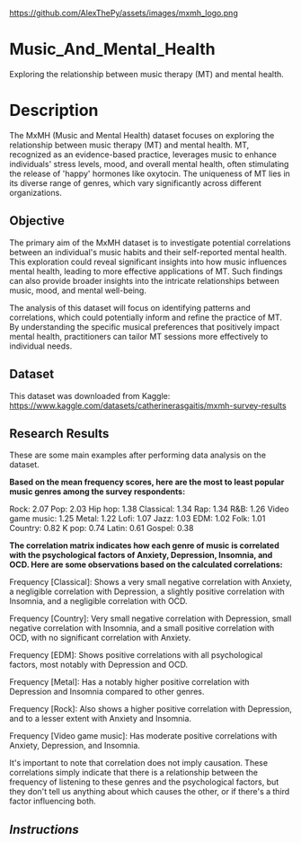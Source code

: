 https://github.com/AlexThePy/assets/images/mxmh_logo.png

# Music_And_Mental_Health
Exploring the relationship between music therapy (MT) and mental health.

# **Description**
  The MxMH (Music and Mental Health) dataset focuses on exploring the relationship between music therapy (MT) and mental health. MT, recognized as an evidence-based practice, leverages music to enhance individuals' stress levels, mood, and overall mental health, often stimulating the release of 'happy' hormones like oxytocin. The uniqueness of MT lies in its diverse range of genres, which vary significantly across different organizations.

## **Objective**
  The primary aim of the MxMH dataset is to investigate potential correlations between an individual's music habits and their self-reported mental health. This exploration could reveal significant insights into how music influences mental health, leading to more effective applications of MT. Such findings can also provide broader insights into the intricate relationships between music, mood, and mental well-being.

  The analysis of this dataset will focus on identifying patterns and correlations, which could potentially inform and refine the practice of MT. By understanding the specific musical preferences that positively impact mental health, practitioners can tailor MT sessions more effectively to individual needs.

## **Dataset**

This dataset was downloaded from Kaggle: https://www.kaggle.com/datasets/catherinerasgaitis/mxmh-survey-results
  
## **Research Results**

These are some main examples after performing data analysis on the dataset.

**Based on the mean frequency scores, here are the most to least popular music genres among the survey respondents:**

Rock: 2.07
Pop: 2.03
Hip hop: 1.38
Classical: 1.34
Rap: 1.34
R&B: 1.26
Video game music: 1.25
Metal: 1.22
Lofi: 1.07
Jazz: 1.03
EDM: 1.02
Folk: 1.01
Country: 0.82
K pop: 0.74
Latin: 0.61
Gospel: 0.38

**The correlation matrix indicates how each genre of music is correlated with the psychological factors of Anxiety, Depression, Insomnia, and OCD. Here are some observations based on the calculated correlations:**

Frequency [Classical]: Shows a very small negative correlation with Anxiety, a negligible correlation with Depression, a slightly positive correlation with Insomnia, and a negligible correlation with OCD.

Frequency [Country]: Very small negative correlation with Depression, small negative correlation with Insomnia, and a small positive correlation with OCD, with no significant correlation with Anxiety.

Frequency [EDM]: Shows positive correlations with all psychological factors, most notably with Depression and OCD.

Frequency [Metal]: Has a notably higher positive correlation with Depression and Insomnia compared to other genres.

Frequency [Rock]: Also shows a higher positive correlation with Depression, and to a lesser extent with Anxiety and Insomnia.

Frequency [Video game music]: Has moderate positive correlations with Anxiety, Depression, and Insomnia.

It's important to note that correlation does not imply causation. These correlations simply indicate that there is a relationship between the frequency of listening to these genres and the psychological factors, but they don't tell us anything about which causes the other, or if there's a third factor influencing both.


## *Instructions*


